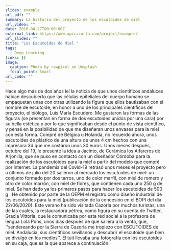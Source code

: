 ```yaml
---
slides: example
url_pdf: ""
summary: La historia del proyecto de los escutoides de miel
url_video: ""
date: 2016-04-27T00:00:00Z
external_link: https://www.apicazorla.com/project/example/
url_slides: ""
title: "Los Escutoides de Miel "
tags:
  - Deep Learning
links: []
image:
  caption: Photo by rawpixel on Unsplash
  focal_point: Smart
url_code: ""
---
```


Hace algo más de dos años leí la noticia de que unos científicos andaluces habían descubierto que las células epiteliales del cuerpo humano se empaquetan unas con otras utilizando la figura que ellos bautizaban con el nombre de escutoide,  en honor a uno de los principales científicos del proyecto, el biólogo, Luis María Escudero. Me gustaron las formas de las figuras (se presentan en forma de dos escutoides unidos por una cara)  por  su bella estética y por lo que significaban desde el punto de vista científico, y pensé en la posibilidad de que me diseñaran unos envases para la miel con esta forma. Compré de Bélgica u Holanda, no recuerdo ahora, unos  escutoides de plástico  de una altura de unos 4 cm hechos con una impresora 3d que me costaron unos 30 euros. Unos meses después, octubre del 19, le presenté la idea a Jacinto, de Cerámica los Alfareros de Arjonilla, que se puso en contacto con un diseñador Córdoba para la realización de los escutoides para la miel a partir del  modelo que compré por internet. La pandemia del Covid-19 retrasó unos meses el proyecto pero a últimos de julio del 20 salieron al mercado los escutoides de miel: un conjunto formado por dos tarros, uno de color marfil, con miel de romero y otro de color marrón, con miel de flores, que contienen cada uno 250 g de miel. Se han dado ya los primeros pasos para hacer los escutoides de 500 g . He obtenido por parte de la OEPM el registro como diseño  industrial de los escutoides para la miel (publicación de la concesión en el BOPI  del  día 22/06/2020). Este verano ha sido visitada Cazorla por muchos turistas, una de las cuales, la restauradora pétrea,  como figura en su cuenta de Twitter, Gracia Vittoria, que le comunicaba por esta red social a la profesora de lengua Lola Pons,  unos días después de que saliera a la venta,   que,  ''sendereando por la Sierra de Cazorla me tropiezo con ESCUTOIDES de miel. Andalucía, sus científicos sevillanos y descubrir el escutoide que bien se divulgó en los medios''. El tuit llevaba una fotografía con los escutoides en su caja, que es la que aparece a continuación. 
